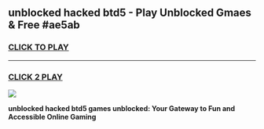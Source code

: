 
## unblocked hacked btd5 - Play Unblocked Gmaes & Free #ae5ab
<h3>
<a href="https://news.freeplayer.one?title=unblocked_hacked_btd5&ref=24F">CLICK TO PLAY</a></h3>
<hr>

<h3>
<a href="https://news.freeplayer.one?title=unblocked_hacked_btd5&ref=24F">CLICK 2 PLAY</a>
  
</h3>

<a href="https://news.freeplayer.one?title=unblocked_hacked_btd5&ref=24F/"><img src="https://clearcache.store/games.png"></a>


**unblocked hacked btd5 games unblocked: Your Gateway to Fun and Accessible Online Gaming**
